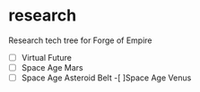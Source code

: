 # research
Research tech tree for Forge of Empire
-[ ] Virtual Future
-[ ] Space Age Mars
-[ ] Space Age Asteroid Belt
-[ ]Space Age Venus

